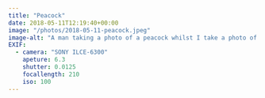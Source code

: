 ```yaml
---
title: "Peacock"
date: 2018-05-11T12:19:40+00:00
image: "/photos/2018-05-11-peacock.jpeg"
image-alt: "A man taking a photo of a peacock whilst I take a photo of the man taking a photo of a peacock."
EXIF:
  - camera: "SONY ILCE-6300"
    apeture: 6.3
    shutter: 0.0125
    focallength: 210
    iso: 100
---
```


